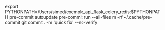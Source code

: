 







export PYTHONPATH=/Users/simed/exemple_api_flask_celery_redis:$PYTHONPATH
pre-commit autoupdate
pre-commit run --all-files
m -rf ~/.cache/pre-commit
git commit . -m 'quick fix' --no-verify
